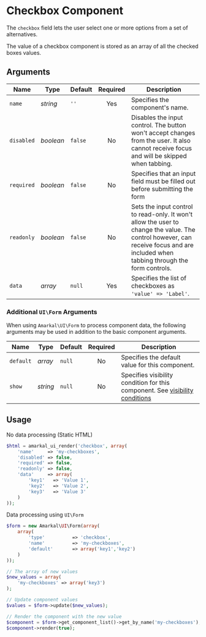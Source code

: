 # Checkbox Component

The `checkbox` field lets the user select one or more options from a set of alternatives.

The value of a checkbox component is stored as an array of all the checked boxes values.

## Arguments

Name | Type | Default | Required | Description
---|---|---|:---:|---
`name`|*string*|`''`|Yes|Specifies the component's name.
`disabled`|*boolean*|`false`|No|Disables the input control. The button won't accept changes from the user. It also cannot receive focus and will be skipped when tabbing.
`required`|*boolean*|`false`|No|Specifies that an input field must be filled out before submitting the form
`readonly`|*boolean*|`false`|No|Sets the input control to read-only. It won't allow the user to change the value. The control however, can receive focus and are included when tabbing through the form controls.
`data`|*array*|`null`|Yes|Specifies the list of checkboxes as `'value' => 'Label'`.

### Additional `UI\Form` Arguments

When using `Amarkal\UI\Form` to process component data, the following arguments may be used in addition to the basic component arguments.

Name | Type | Default | Required | Description
---|---|---|:---:|---
`default`|*array*|`null`|No|Specifies the default value for this component.
`show`|*string*|`null`|No|Specifies visibility condition for this component. See [visibility conditions](../../../../#visibility-conditions)

## Usage

No data processing (Static HTML)

```php
$html = amarkal_ui_render('checkbox', array(
    'name'     => 'my-checkboxes',
    'disabled' => false,
    'required' => false,
    'readonly' => false,
    'data'     => array(
        'key1'   => 'Value 1',
        'key2'   => 'Value 2',
        'key3'   => 'Value 3'
    )
));
```

Data processing using `UI\Form`

```php
$form = new Amarkal\UI\Form(array(
    array(
        'type'          => 'checkbox',
        'name'          => 'my-checkboxes',
        'default'       => array('key1','key2')
    )
));

// The array of new values
$new_values = array(
    'my-checkboxes' => array('key3') 
);

// Update component values
$values = $form->update($new_values);

// Render the component with the new value
$component = $form->get_component_list()->get_by_name('my-checkboxes');
$component->render(true);
```